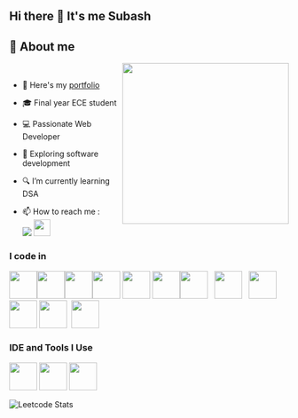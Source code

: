 ## Hi there 👋 It's me Subash

## 🚀 About me
<img align="right" width="300" height="290" src="https://res.cloudinary.com/dosxybcit/image/upload/v1725903443/Github/pvpw0v1a4xrbok6v6elv.gif">

<br/>

- 🔭 Here's my [portfolio](https://subash26003.github.io/My-Portfolio/)                                    
- 🎓 Final year ECE student
- 💻 Passionate Web Developer
- 🌱 Exploring software development
- 🔍 I’m currently learning DSA

- 📫 How to reach me :
<br />  [<img src="https://img.shields.io/badge/LinkedIn-0077B5?style=for-the-badge&logo=linkedin&logoColor=white" />](https://www.linkedin.com/in/subash003/)  [<img width="30" height="30" src="https://img.icons8.com/?size=100&id=P7UIlhbpWzZm&format=png&color=000000" />](mailto:subashcat67@gmail.com)


### I code in
<img height="50" width="50" src="https://img.icons8.com/color/48/000000/java-coffee-cup-logo.png" /><img height="50" width="50" src="https://img.icons8.com/color/48/000000/python.png" /><img height="50" width="50" src="https://img.icons8.com/color/48/000000/javascript.png"/><img height="50" width="50" src="https://img.icons8.com/color/48/000000/c-programming.png" /> <img height="50" width="50" src="https://img.icons8.com/color/48/000000/html-5.png" /> <img height="50" width="50" src="https://img.icons8.com/color/48/000000/css3.png" /><img height="50" width="50" src="https://res.cloudinary.com/dosxybcit/image/upload/v1724937926/Logo/react_ezr1va.png"/>&nbsp;&nbsp;
<img height="50" width="50" src="https://img.icons8.com/color/48/000000/nodejs.png"/>
&nbsp;&nbsp;<img height="50" width="50" src="https://img.icons8.com/?size=100&id=kg46nzoJrmTR&format=png&color=000000"/><img height="50" width="50" src="https://img.icons8.com/color/48/000000/bootstrap.png" />
<img height="50" width="50" src="https://res.cloudinary.com/dosxybcit/image/upload/v1724937925/Logo/tailwind-css_j1amer.png"/>&nbsp;&nbsp;<img height="50" width="50" src="https://img.icons8.com/color/48/000000/mysql-logo.png"/>

### IDE and Tools I Use
<img height="50" width="50" src="https://img.icons8.com/color/48/000000/visual-studio-code-2019.png"/> <img height="50" width="50" src="https://res.cloudinary.com/dosxybcit/image/upload/v1725904788/Github/intelliJ-Idea_xxdmow.jpg"/> <img height="50" width="50" src="https://img.icons8.com/color/50/000000/git.png"/> 



![Leetcode Stats](https://leetcard.jacoblin.cool/SUBASH__S?theme=dark&font=Roboto&ext=heatmap)


